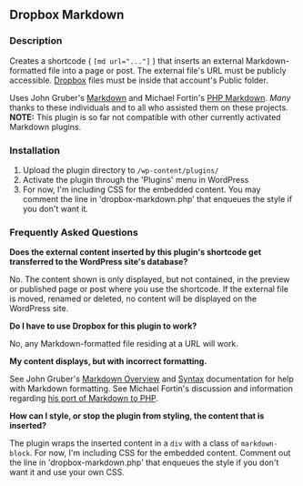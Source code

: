 ## Dropbox Markdown 

### Description 

Creates a shortcode ( `[md url="..."]` ) that inserts an external Markdown-formatted file into a page or post. The external file's URL must be publicly accessible. [Dropbox](http://dl.dropbox.com/u/2561535/Screenshots/o_o4.png) files must be inside that account's Public folder. 

Uses John Gruber's [Markdown](http://daringfireball.net/projects/markdown/) and Michael Fortin's [PHP Markdown](http://michelf.com/projects/php-markdown/). *Many* thanks to these individuals and to all who assisted them on these projects. **NOTE:** This plugin is so far not compatible with other currently activated Markdown plugins.

### Installation 

1. Upload the plugin directory to `/wp-content/plugins/` 
1. Activate the plugin through the 'Plugins' menu in WordPress
1. For now, I'm including CSS for the embedded content. You may comment the line in 'dropbox-markdown.php' that enqueues the style if you don't want it.


### Frequently Asked Questions 

**Does the external content inserted by this plugin's shortcode get transferred to the WordPress site's database?**

No. The content shown is only displayed, but not contained, in the preview or published page or post where you use the shortcode. If the external file is moved, renamed or deleted, no content will be displayed on the WordPress site.

**Do I have to use Dropbox for this plugin to work?**

No, any Markdown-formatted file residing at a URL will work.

**My content displays, but with incorrect formatting.** 

See John Gruber's [Markdown Overview](http://daringfireball.net/projects/markdown/) and [Syntax](http://daringfireball.net/projects/markdown/syntax) documentation for help with Markdown formatting. See Michael Fortin's discussion and information regarding [his port of Markdown to PHP](http://michelf.com/projects/php-markdown/). 

**How can I style, or stop the plugin from styling, the content that is inserted?**

The plugin wraps the inserted content in a `div` with a class of `markdown-block`. For now, I'm including CSS for the embedded content. Comment out the line in 'dropbox-markdown.php' that enqueues the style if you don't want it and use your own CSS.